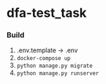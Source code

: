 # dfa-test_task

### Build
1. .env.template -> .env
2. `docker-compose up`
3. `python manage.py migrate`
4. `python manage.py runserver`
